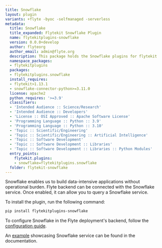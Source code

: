 ```yaml
---
title: Snowflake
layout: plugin
variants: +flyte -byoc -selfmanaged -serverless
metadata:
  title: Snowflake
  title_expanded: Flytekit Snowflake Plugin
  name: flytekitplugins-snowflake
  version: 0.0.0+develop
  author: flyteorg
  author_email: admin@flyte.org
  description: This package holds the Snowflake plugins for flytekit
  namespace_packages:
  - flytekitplugins
  packages:
  - flytekitplugins.snowflake
  install_requires:
  - flytekit>1.13.1
  - snowflake-connector-python>=3.11.0
  license: apache2
  python_requires: '>=3.9'
  classifiers:
  - 'Intended Audience :: Science/Research'
  - 'Intended Audience :: Developers'
  - 'License :: OSI Approved :: Apache Software License'
  - 'Programming Language :: Python :: 3.9'
  - 'Programming Language :: Python :: 3.10'
  - 'Topic :: Scientific/Engineering'
  - 'Topic :: Scientific/Engineering :: Artificial Intelligence'
  - 'Topic :: Software Development'
  - 'Topic :: Software Development :: Libraries'
  - 'Topic :: Software Development :: Libraries :: Python Modules'
  entry_points:
    flytekit.plugins:
    - snowflake=flytekitplugins.snowflake
  folder: flytekit-snowflake
---
```



Snowflake enables us to build data-intensive applications without operational burden. Flyte backend can be connected with the Snowflake service. Once enabled, it can allow you to query a Snowflake service.

To install the plugin, run the following command:

```bash
pip install flytekitplugins-snowflake
```

To configure Snowflake in the Flyte deployment's backend, follow the [configuration guide](https://docs.flyte.org/en/latest/deployment/plugins/webapi/snowflake.html#deployment-plugin-setup-webapi-snowflake).

An [example](https://docs.flyte.org/en/latest/flytesnacks/examples/snowflake_plugin/index.html) showcasing Snowflake service can be found in the documentation.
